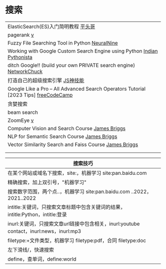 # 搜索

|                                                                                                                                     |
| ----------------------------------------------------------------------------------------------------------------------------------- |
| ElasticSearch(ES)入门简明教程 [平头哥](https://www.youtube.com/playlist?list=PLg5ULjirtivu6ovHBnxp5sayC3F6Q6UNU)                             |
| pagerank [v](https://www.youtube.com/watch?v=OErjTY1EHGM\&list=PL9nxfq1tlKKnvvdiM1HUD5IyPxdttKcPB\&index=2)                         |
| Fuzzy File Searching Tool in Python [NeuralNine](https://www.youtube.com/watch?v=WNFBLi6CaTM)                                       |
| Working with Google Custom Search Engine using Python [Indian Pythonista](https://www.youtube.com/watch?v=IBhdLRheKyM)              |
| ditch Google!! (build your own PRIVATE search engine) [NetworkChuck](https://www.youtube.com/watch?v=ifT6npY39Dw)                   |
| 打造自己的超级搜索引擎 [JS神技能](https://www.youtube.com/watch?v=e4S12pjMp8I)                                                                    |
| Google Like a Pro – All Advanced Search Operators Tutorial \[2023 Tips] [freeCodeCamp](https://www.youtube.com/watch?v=BRiNw490Eq0) |
| 贪婪搜索                                                                                                                                |
| beam search                                                                                                                         |
| ZoomEye [v](https://www.youtube.com/watch?v=K9cM0BEdlZ4)                                                                            |
| Computer Vision and Search Course [James Briggs](https://www.youtube.com/playlist?list=PLIUOU7oqGTLhF5CrFLaAWKuA0LoFWtpQj)          |
| NLP for Semantic Search Course [James Briggs](https://www.youtube.com/playlist?list=PLIUOU7oqGTLgz-BI8bNMVGwQxIMuQddJO)             |
| Vector Similarity Search and Faiss Course [James Briggs](https://www.youtube.com/playlist?list=PLIUOU7oqGTLhlWpTz4NnuT3FekouIVlqc)  |
|                                                                                                                                     |
|                                                                                                                                     |

| 搜索技巧                                                                 |
| -------------------------------------------------------------------- |
| 在某个网站或域名下搜索，site:，机器学习 site:pan.baidu.com                            |
| 精确搜索，加上双引号，"机器学习"                                                    |
| 搜索数字范围，两个点..，机器学习 site:pan.baidu.com ..2022，2021..2022               |
| intitle:关键词，只搜索文章标题中包含关键词的结果，intitle:Python，intitle:登录               |
| inurl:关键词，只搜索文章url链接中包含相关，inurl:youtube contact，inurl:news，inurl:mp3 |
| filetype:+文件类型，机器学习 filetype:pdf，合同 filetype:doc                     |
| 左下滑线/，快速搜索                                                           |
| define，查单词，define:world                                              |
